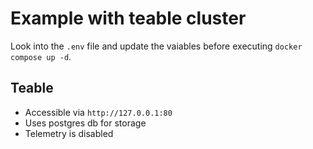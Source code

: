 # Example with teable cluster

Look into the `.env` file and update the vaiables before executing `docker compose up -d`.

## Teable

- Accessible via `http://127.0.0.1:80`
- Uses postgres db for storage
- Telemetry is disabled

